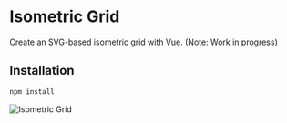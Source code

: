 # Isometric Grid

Create an SVG-based isometric grid with Vue.
(Note: Work in progress)

## Installation

```bash
npm install
```

![Isometric Grid](https://i.imgur.com/2TwzNar.png)